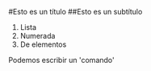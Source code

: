 #Esto es un título
##Esto es un subtítulo

1. Lista
1. Numerada
1. De elementos

Podemos escribir un 'comando'
